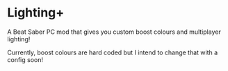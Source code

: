 # Lighting+
A Beat Saber PC mod that gives you custom boost colours and multiplayer lighting!

Currently, boost colours are hard coded but I intend to change that with a config soon!
